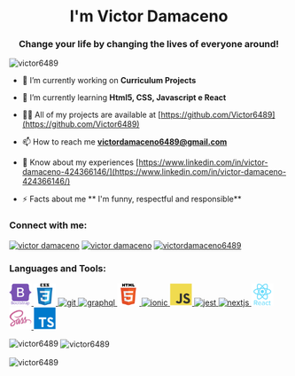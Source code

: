 <h1 align="center">I'm Victor Damaceno</h1>
<h3 align="center">Change your life by changing the lives of everyone around!</h3>

<p align="left"> <img src="https://komarev.com/ghpvc/?username=victor6489&label=Profile%20views&color=0e75b6&style=flat" alt="victor6489" /> </p>

- 🔭 I’m currently working on **Curriculum Projects**

- 🌱 I’m currently learning **Html5, CSS, Javascript e React**

- 👨‍💻 All of my projects are available at [https://github.com/Victor6489](https://github.com/Victor6489)

- 📫 How to reach me **victordamaceno6489@gmail.com**

- 📄 Know about my experiences [https://www.linkedin.com/in/victor-damaceno-424366146/](https://www.linkedin.com/in/victor-damaceno-424366146/)

- ⚡ Facts about me ** I'm funny, respectful and responsible**

<h3 align="left">Connect with me:</h3>
<p align="left">
<a href="https://linkedin.com/in/victor damaceno" target="blank"><img align="center" src="https://raw.githubusercontent.com/rahuldkjain/github-profile-readme-generator/master/src/images/icons/Social/linked-in-alt.svg" alt="victor damaceno" height="30" width="40" /></a>
<a href="https://fb.com/victor damaceno" target="blank"><img align="center" src="https://raw.githubusercontent.com/rahuldkjain/github-profile-readme-generator/master/src/images/icons/Social/facebook.svg" alt="victor damaceno" height="30" width="40" /></a>
<a href="https://instagram.com/victordamaceno6489" target="blank"><img align="center" src="https://raw.githubusercontent.com/rahuldkjain/github-profile-readme-generator/master/src/images/icons/Social/instagram.svg" alt="victordamaceno6489" height="30" width="40" /></a>
</p>

<h3 align="left">Languages and Tools:</h3>
<p align="left"> <a href="https://getbootstrap.com" target="_blank" rel="noreferrer"> <img src="https://raw.githubusercontent.com/devicons/devicon/master/icons/bootstrap/bootstrap-plain-wordmark.svg" alt="bootstrap" width="40" height="40"/> </a> <a href="https://www.w3schools.com/css/" target="_blank" rel="noreferrer"> <img src="https://raw.githubusercontent.com/devicons/devicon/master/icons/css3/css3-original-wordmark.svg" alt="css3" width="40" height="40"/> </a> <a href="https://git-scm.com/" target="_blank" rel="noreferrer"> <img src="https://www.vectorlogo.zone/logos/git-scm/git-scm-icon.svg" alt="git" width="40" height="40"/> </a> <a href="https://graphql.org" target="_blank" rel="noreferrer"> <img src="https://www.vectorlogo.zone/logos/graphql/graphql-icon.svg" alt="graphql" width="40" height="40"/> </a> <a href="https://www.w3.org/html/" target="_blank" rel="noreferrer"> <img src="https://raw.githubusercontent.com/devicons/devicon/master/icons/html5/html5-original-wordmark.svg" alt="html5" width="40" height="40"/> </a> <a href="https://ionicframework.com" target="_blank" rel="noreferrer"> <img src="https://upload.wikimedia.org/wikipedia/commons/d/d1/Ionic_Logo.svg" alt="ionic" width="40" height="40"/> </a> <a href="https://developer.mozilla.org/en-US/docs/Web/JavaScript" target="_blank" rel="noreferrer"> <img src="https://raw.githubusercontent.com/devicons/devicon/master/icons/javascript/javascript-original.svg" alt="javascript" width="40" height="40"/> </a> <a href="https://jestjs.io" target="_blank" rel="noreferrer"> <img src="https://www.vectorlogo.zone/logos/jestjsio/jestjsio-icon.svg" alt="jest" width="40" height="40"/> </a> <a href="https://nextjs.org/" target="_blank" rel="noreferrer"> <img src="https://cdn.worldvectorlogo.com/logos/nextjs-2.svg" alt="nextjs" width="40" height="40"/> </a> <a href="https://reactjs.org/" target="_blank" rel="noreferrer"> <img src="https://raw.githubusercontent.com/devicons/devicon/master/icons/react/react-original-wordmark.svg" alt="react" width="40" height="40"/> </a> <a href="https://sass-lang.com" target="_blank" rel="noreferrer"> <img src="https://raw.githubusercontent.com/devicons/devicon/master/icons/sass/sass-original.svg" alt="sass" width="40" height="40"/> </a> <a href="https://www.typescriptlang.org/" target="_blank" rel="noreferrer"> <img src="https://raw.githubusercontent.com/devicons/devicon/master/icons/typescript/typescript-original.svg" alt="typescript" width="40" height="40"/> </a> </p>

<p><img align="left" src="https://github-readme-stats.vercel.app/api/top-langs?username=victor6489&show_icons=true&locale=en&layout=compact" alt="victor6489" /></p>

<p>&nbsp;<img align="center" src="https://github-readme-stats.vercel.app/api?username=victor6489&show_icons=true&locale=en" alt="victor6489" /></p>

<p><img align="center" src="https://github-readme-streak-stats.herokuapp.com/?user=victor6489&" alt="victor6489" /></p>

